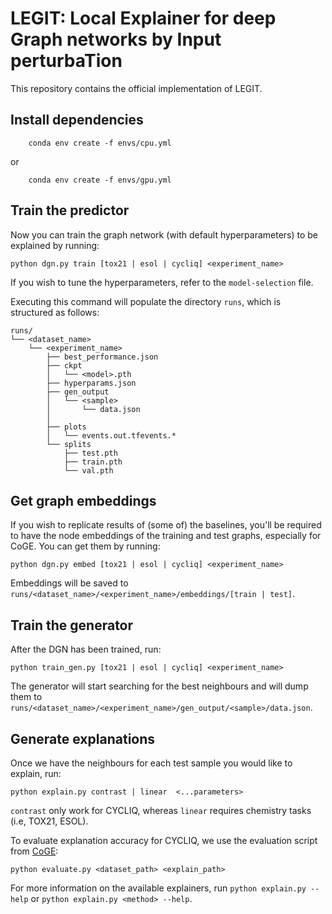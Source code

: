 # LEGIT: Local Explainer for deep Graph networks by Input perturbaTion
This repository contains the official implementation of LEGIT.

## Install dependencies
```
    conda env create -f envs/cpu.yml
```
or
```
    conda env create -f envs/gpu.yml
```

## Train the predictor
Now you can train the graph network (with default hyperparameters) to be explained by running:
```
python dgn.py train [tox21 | esol | cycliq] <experiment_name>
```
If you wish to tune the hyperparameters, refer to the `model-selection` file.

Executing this command  will populate the directory `runs`, which is structured as follows:
```
runs/
└── <dataset_name>
    └── <experiment_name>
        ├── best_performance.json
        ├── ckpt
        │   └── <model>.pth
        ├── hyperparams.json
        ├── gen_output
        │   └── <sample>
        │       └── data.json
        │
        ├── plots
        │   └── events.out.tfevents.*
        └── splits
            ├── test.pth
            ├── train.pth
            └── val.pth

```

## Get graph embeddings
If you wish to replicate results of (some of) the baselines, you'll be required to have the node embeddings of the training and test graphs, especially for CoGE.
You can get them by running:
```
python dgn.py embed [tox21 | esol | cycliq] <experiment_name>
```
Embeddings will be saved to `runs/<dataset_name>/<experiment_name>/embeddings/[train | test]`.

## Train the generator
After the DGN has been trained, run:
```
python train_gen.py [tox21 | esol | cycliq] <experiment_name>
```
The generator will start searching for the best neighbours and will dump them to `runs/<dataset_name>/<experiment_name>/gen_output/<sample>/data.json`.

## Generate explanations
Once we have the neighbours for each test sample you would like to explain, run:

```
python explain.py contrast | linear  <...parameters>
```

`contrast` only work for CYCLIQ, whereas `linear` requires chemistry tasks (i.e, TOX21, ESOL).

To evaluate explanation accuracy for CYCLIQ, we use the evaluation script from [CoGE](https://github.com/lukasjf/contrastive-gnn-explanation):

```
python evaluate.py <dataset_path> <explain_path>
```

For more information on the available explainers, run `python explain.py --help` or `python explain.py <method> --help`.
